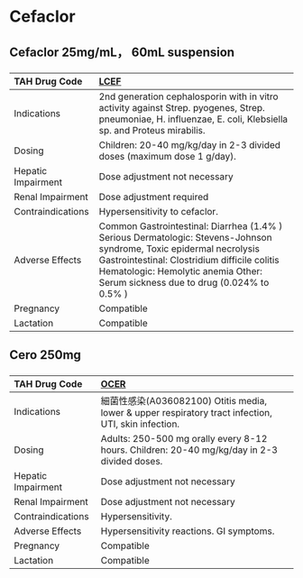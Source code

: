 # Cefaclor

## Cefaclor 25mg/mL， 60mL suspension

##### 

| TAH Drug Code      | [LCEF](https://www.tahsda.org.tw/drugs/hissearch.php?drug_code=LCEF)                                                                                                                                                                                   |
|:-------------------|:-------------------------------------------------------------------------------------------------------------------------------------------------------------------------------------------------------------------------------------------------------|
| Indications        | 2nd generation cephalosporin with in vitro activity against Strep. pyogenes, Strep. pneumoniae, H. influenzae, E. coli, Klebsiella sp. and Proteus mirabilis.                                                                                          |
| Dosing             | Children: 20-40 mg/kg/day in 2-3 divided doses (maximum dose 1 g/day).                                                                                                                                                                                 |
| Hepatic Impairment | Dose adjustment not necessary                                                                                                                                                                                                                          |
| Renal Impairment   | Dose adjustment required                                                                                                                                                                                                                               |
| Contraindications  | Hypersensitivity to cefaclor.                                                                                                                                                                                                                          |
| Adverse Effects    | Common Gastrointestinal: Diarrhea (1.4% ) Serious Dermatologic: Stevens-Johnson syndrome, Toxic epidermal necrolysis Gastrointestinal: Clostridium difficile colitis Hematologic: Hemolytic anemia Other: Serum sickness due to drug (0.024% to 0.5% ) |
| Pregnancy          | Compatible                                                                                                                                                                                                                                             |
| Lactation          | Compatible                                                                                                                                                                                                                                             |

## Cero 250mg

##### 

| TAH Drug Code      | [OCER](https://www.tahsda.org.tw/drugs/hissearch.php?drug_code=OCER)                                 |
|:-------------------|:-----------------------------------------------------------------------------------------------------|
| Indications        | 細菌性感染(A036082100) Otitis media, lower & upper respiratory tract infection, UTI, skin infection. |
| Dosing             | Adults: 250-500 mg orally every 8-12 hours. Children: 20-40 mg/kg/day in 2-3 divided doses.          |
| Hepatic Impairment | Dose adjustment not necessary                                                                        |
| Renal Impairment   | Dose adjustment not necessary                                                                        |
| Contraindications  | Hypersensitivity.                                                                                    |
| Adverse Effects    | Hypersensitivity reactions. GI symptoms.                                                             |
| Pregnancy          | Compatible                                                                                           |
| Lactation          | Compatible                                                                                           |


